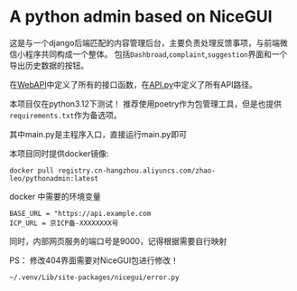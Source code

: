 # A python admin based on NiceGUI

这是与一个django后端匹配的内容管理后台，主要负责处理反馈事项，与前端微信小程序共同构成一个整体。
包括`Dashbroad`,`complaint`,`suggestion`界面和一个导出历史数据的按钮。

在[WebAPI](https://github.com/zhao-leo/communityAdmin/tree/main/src/source/webAPI)中定义了所有的接口函数，在[API.py](https://github.com/zhao-leo/communityAdmin/blob/main/src/API.py)中定义了所有API路径。

本项目仅在python3.12下测试！
推荐使用poetry作为包管理工具，但是也提供`requirements.txt`作为备选项。

其中main.py是主程序入口，直接运行main.py即可

本项目同时提供docker镜像:
```
docker pull registry.cn-hangzhou.aliyuncs.com/zhao-leo/pythonadmin:latest
```
docker 中需要的环境变量 
```
BASE_URL = "https://api.example.com
ICP_URL = 京ICP备-XXXXXXXX号
```
同时，内部网页服务的端口号是9000，记得根据需要自行映射

PS：
修改404界面需要对NiceGUI包进行修改！
```
~/.venv/Lib/site-packages/nicegui/error.py
```
